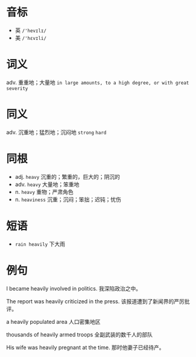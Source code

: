 # 音标

- 英 `/'hevɪlɪ/`
- 美 `/'hɛvɪli/`

# 词义

adv. 重重地；大量地
`in large amounts, to a high degree, or with great severity`

# 同义

adv. 沉重地；猛烈地；沉闷地
`strong` `hard`

# 同根

- adj. `heavy` 沉重的；繁重的，巨大的；阴沉的
- adv. `heavy` 大量地；笨重地
- n. `heavy` 重物；严肃角色
- n. `heaviness` 沉重；沉闷；笨拙；迟钝；忧伤

# 短语

- `rain heavily` 下大雨

# 例句

I became heavily involved in politics.
我深陷政治之中。

The report was heavily criticized in the press.
该报道遭到了新闻界的严厉批评。

a heavily populated area
人口密集地区

thousands of heavily armed troops
全副武装的数千人的部队

His wife was heavily pregnant at the time.
那时他妻子已经待产。


